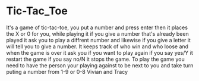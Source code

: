# Tic-Tac_Toe
It's a game of tic-tac-toe, you put a number and press enter then it places the X or 0 for you, while playing it if you give a number that's already been played it ask you to play a diffrent number and likewise if you give a letter it will tell you to give a number. It keeps track of who win and who loose and when the game is over it ask you if you want to play again if you say yes/Y it restart the game if you say no/N it stops the game.
To play the game you need to have the person your playing against to be next to you and take turn puting a number from 1-9 or 0-8
Vivian and Tracy
